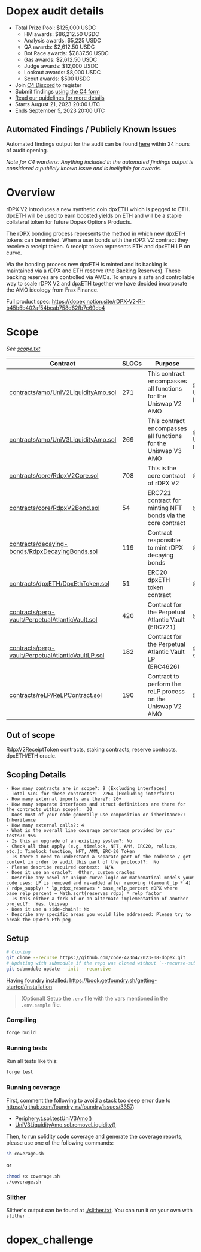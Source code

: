 # Dopex audit details

- Total Prize Pool: $125,000 USDC 
  - HM awards: $86,212.50 USDC
  - Analysis awards: $5,225 USDC
  - QA awards: $2,612.50 USDC
  - Bot Race awards: $7,837.50 USDC
  - Gas awards: $2,612.50 USDC
  - Judge awards: $12,000 USDC 
  - Lookout awards: $8,000 USDC 
  - Scout awards: $500 USDC
- Join [C4 Discord](https://discord.gg/code4rena) to register
- Submit findings [using the C4 form](https://code4rena.com/contests/2023-08-dopex/submit)
- [Read our guidelines for more details](https://docs.code4rena.com/roles/wardens)
- Starts August 21, 2023 20:00 UTC
- Ends September 5, 2023 20:00 UTC

## Automated Findings / Publicly Known Issues

Automated findings output for the audit can be found [here](https://github.com/code-423n4/2023-08-dopex/blob/main/bot-report.md) within 24 hours of audit opening.

_Note for C4 wardens: Anything included in the automated findings output is considered a publicly known issue and is ineligible for awards._

# Overview

rDPX V2 introduces a new synthetic coin dpxETH which is pegged to ETH. dpxETH will be used to earn boosted yields on ETH and will be a staple collateral token for future Dopex Options Products.

The rDPX bonding process represents the method in which new dpxETH tokens can be minted. When a user bonds with the rDPX V2 contract they receive a receipt token. A receipt token represents ETH and dpxETH LP on curve.

Via the bonding process new dpxETH is minted and its backing is maintained via a rDPX and ETH reserve (the Backing Reserves). These backing reserves are controlled via AMOs. To ensure a safe and controllable way to scale rDPX V2 and dpxETH together we have decided incorporate the AMO ideology from Frax Finance.

Full product spec: https://dopex.notion.site/rDPX-V2-RI-b45b5b402af54bcab758d62fb7c69cb4

# Scope

*See [scope.txt](https://github.com/code-423n4/2023-08-dopex/blob/main/scope.txt)*

| Contract                                                                          | SLOCs | Purpose                                                        | Libraries used                                                                 |
| --------------------------------------------------------------------------------- | ---- | -------------------------------------------------------------- | ------------------------------------------------------------------------------ |
| [contracts/amo/UniV2LiquidityAmo.sol](https://github.com/code-423n4/2023-08-dopex/blob/main/contracts/amo/UniV2LiquidityAmo.sol)                      | 271  | This contract encompasses all functions for the Uniswap V2 AMO | [`@openzeppelin/*`](https://openzeppelin.com/contracts/), Uniswap V2 libraries |
| [contracts/amo/UniV3LiquidityAmo.sol](https://github.com/code-423n4/2023-08-dopex/blob/main/contracts/amo/UniV3LiquidityAmo.sol)                      | 269  | This contract encompasses all functions for the Uniswap V3 AMO | [`@openzeppelin/*`](https://openzeppelin.com/contracts/), Uniswap V3 libraries |
| [contracts/core/RdpxV2Core.sol](https://github.com/code-423n4/2023-08-dopex/blob/main/contracts/core/RdpxV2Core.sol)                                   | 708 | This is the core contract of rDPX V2                           | [`@openzeppelin/*`](https://openzeppelin.com/contracts/)                       |
| [contracts/core/RdpxV2Bond.sol](https://github.com/code-423n4/2023-08-dopex/blob/main/contracts/core/RdpxV2Bond.sol)                                   | 54   | ERC721 contract for minting NFT bonds via the core contract    | [`@openzeppelin/*`](https://openzeppelin.com/contracts/)                       |
| [contracts/decaying-bonds/RdpxDecayingBonds.sol](https://github.com/code-423n4/2023-08-dopex/blob/main/contracts/decaying-bonds/RdpxDecayingBonds.sol)           | 119  | Contract responsible to mint rDPX decaying bonds               | [`@openzeppelin/*`](https://openzeppelin.com/contracts/)                       |
| [contracts/dpxETH/DpxEthToken.sol](https://github.com/code-423n4/2023-08-dopex/blob/main/contracts/dpxETH/DpxEthToken.sol)                               | 51   | ERC20 dpxETH token contract                                    | [`@openzeppelin/*`](https://openzeppelin.com/contracts/)                       |
| [contracts/perp-vault/PerpetualAtlanticVault.sol](https://github.com/code-423n4/2023-08-dopex/blob/main/contracts/perp-vault/PerpetualAtlanticVault.sol)     | 420  | Contract for the Perpetual Atlantic Vault (ERC721)             | [`@openzeppelin/*`](https://openzeppelin.com/contracts/)                       |
| [contracts/perp-vault/PerpetualAtlanticVaultLP.sol](https://github.com/code-423n4/2023-08-dopex/blob/main/contracts/perp-vault/PerpetualAtlanticVaultLP.sol) | 182  | Contract for the Perpetual Atlantic Vault LP (ERC4626)         | [`@openzeppelin/*`](https://openzeppelin.com/contracts/), solmate              |
| [contracts/reLP/ReLPContract.sol](https://github.com/code-423n4/2023-08-dopex/blob/main/contracts/reLP/ReLPContract.sol)                     | 190  | Contract to perform the reLP process on the Uniswap V2 AMO     | [`@openzeppelin/*`](https://openzeppelin.com/contracts/)                       |

## Out of scope

RdpxV2ReceiptToken contracts, staking contracts, reserve contracts, dpxETH/ETH oracle.

## Scoping Details

```
- How many contracts are in scope?: 9 (Excluding interfaces)
- Total SLoC for these contracts?:  2264 (Excluding interfaces)
- How many external imports are there?: 20+
- How many separate interfaces and struct definitions are there for the contracts within scope?:  30
- Does most of your code generally use composition or inheritance?:  Inheritance
- How many external calls?: 4
- What is the overall line coverage percentage provided by your tests?: 95%
- Is this an upgrade of an existing system?: No
- Check all that apply (e.g. timelock, NFT, AMM, ERC20, rollups, etc.): Timelock function, NFT, AMM, ERC-20 Token
- Is there a need to understand a separate part of the codebase / get context in order to audit this part of the protocol?:  No
- Please describe required context:  N/A
- Does it use an oracle?:  Other, custom oracles
- Describe any novel or unique curve logic or mathematical models your code uses: LP is removed and re-added after removing ((amount_lp * 4) / rdpx_supply) * lp_rdpx_reserves * base_relp_percent rDPX where base_relp_percent = Math.sqrt(reserves_rdpx) * relp_factor
- Is this either a fork of or an alternate implementation of another project?:  Yes, Uniswap
- Does it use a side-chain?: No
- Describe any specific areas you would like addressed: Please try to break the DpxEth-Eth peg
```

## Setup

```bash
# Cloning
git clone --recurse https://github.com/code-423n4/2023-08-dopex.git
# Updating with submodule if the repo was cloned without `--recurse-submodules`
git submodule update --init --recursive
```

Having foundry installed: https://book.getfoundry.sh/getting-started/installation

> (Optional) Setup the `.env` file with the vars mentioned in the `.env.sample` file.

### Compiling

```bash
forge build
```

### Running tests

Run all tests like this:

```bash
forge test
```

### Running coverage

First, comment the following to avoid a stack too deep error due to https://github.com/foundry-rs/foundry/issues/3357:

- [Periphery.t.sol.testUniV3Amo()](https://github.com/code-423n4/2023-08-dopex/blob/main/tests/rdpxV2-core/Periphery.t.sol#L131-L221)
- [UniV3LiquidityAmo.sol.removeLiquidity()](https://github.com/code-423n4/2023-08-dopex/blob/main/contracts/amo/UniV3LiquidityAmo.sol#L213-L270)

Then, to run solidity code coverage and generate the coverage reports, please use one of the following commands:

```bash
sh coverage.sh
```

or 

```bash
chmod +x coverage.sh
./coverage.sh
```

### Slither

Slither's output can be found at [./slither.txt](https://github.com/code-423n4/2023-08-dopex/blob/main/slither.txt). 
You can run it on your own with `slither .`
# dopex_challenge
